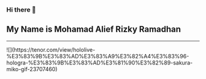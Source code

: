 ### Hi there 👋
## My Name is Mohamad Alief Rizky Ramadhan
<hr />
![](https://tenor.com/view/hololive-%E3%83%9B%E3%83%AD%E3%83%A9%E3%82%A4%E3%83%96-hologra-%E3%83%9B%E3%83%AD%E3%81%90%E3%82%89-sakura-miko-gif-23707460)


<!--
**maliefrr/maliefrr** is a ✨ _special_ ✨ repository because its `README.md` (this file) appears on your GitHub profile.

Here are some ideas to get you started:

- 🔭 I’m currently working on ...
- 🌱 I’m currently learning ...
- 👯 I’m looking to collaborate on ...
- 🤔 I’m looking for help with ...
- 💬 Ask me about ...
- 📫 How to reach me: ...
- 😄 Pronouns: ...
- ⚡ Fun fact: ...
-->
